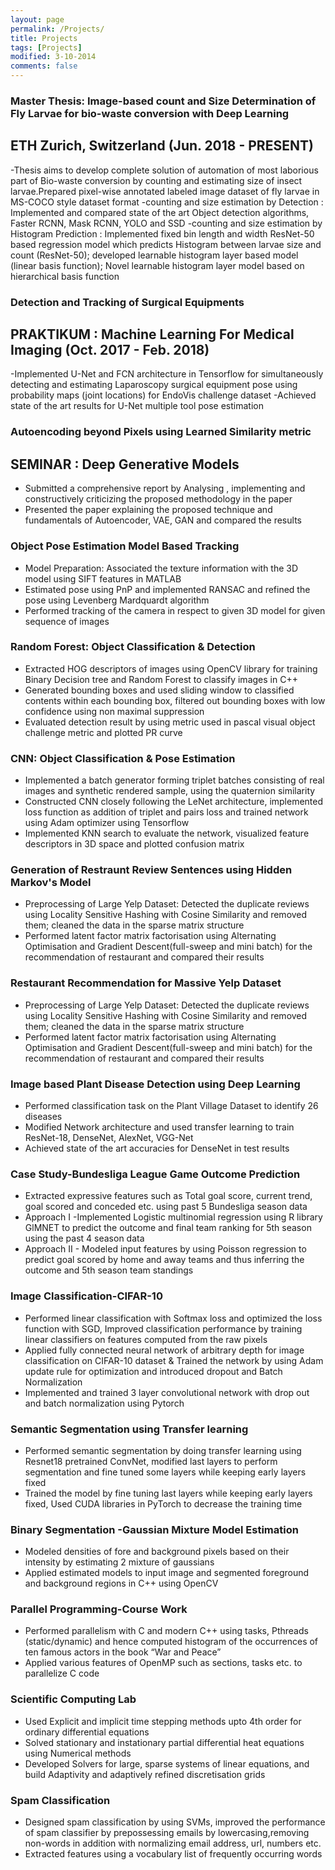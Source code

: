 ```yaml
---
layout: page
permalink: /Projects/
title: Projects
tags: [Projects]
modified: 3-10-2014
comments: false
---
```





### Master Thesis: Image-based count and Size Determination of Fly Larvae for bio-waste conversion with Deep Learning
## ETH Zurich, Switzerland (Jun. 2018 - PRESENT)
-Thesis aims to develop complete solution of automation of most laborious part of Bio-waste conversion by counting and estimating size of insect larvae.Prepared pixel-wise annotated labeled image dataset of fly larvae in MS-COCO style dataset format
-counting and size estimation by Detection : Implemented and compared state of the art Object detection algorithms, Faster RCNN, Mask RCNN, YOLO and SSD
-counting and size estimation by Histogram Prediction : Implemented fixed bin length and width ResNet-50  based regression model which predicts Histogram between larvae size and count (ResNet-50); developed learnable histogram layer based model (linear basis function); Novel learnable histogram layer model based on hierarchical basis function

### Detection and Tracking of Surgical Equipments
## PRAKTIKUM : Machine Learning For Medical Imaging (Oct. 2017 - Feb. 2018)
-Implemented U-Net and FCN architecture in Tensorflow for simultaneously detecting and estimating Laparoscopy surgical equipment pose using probability maps (joint locations) 
for EndoVis challenge dataset
-Achieved state of the art results for U-Net multiple tool pose estimation

### Autoencoding beyond Pixels using Learned Similarity metric
## SEMINAR : Deep Generative Models
- Submitted a comprehensive report by Analysing , implementing and constructively criticizing
the proposed methodology in the paper
- Presented the paper explaining the proposed technique and fundamentals of Autoencoder,
VAE, GAN and compared the results

### Object Pose Estimation Model Based Tracking
- Model Preparation: Associated the texture information with the 3D model using SIFT features in MATLAB
- Estimated pose using PnP and implemented RANSAC and refined the pose using Levenberg Mardquardt algorithm
- Performed tracking of the camera in respect to given 3D model for given sequence of images

### Random Forest: Object Classification \& Detection
- Extracted HOG descriptors of images using OpenCV library for training Binary Decision tree and Random Forest to classify images in C++
- Generated bounding boxes and used sliding window to classified contents within each bounding box, filtered out bounding boxes with low confidence using non maximal suppression
- Evaluated detection result by using metric used in pascal visual object challenge metric and plotted PR curve

### CNN: Object Classification \& Pose Estimation
- Implemented a batch generator forming triplet batches consisting of real images and synthetic rendered sample, using the quaternion similarity
- Constructed CNN closely following the LeNet architecture, implemented loss function as addition of triplet and pairs loss and trained network using Adam optimizer using Tensorflow
- Implemented KNN search to evaluate the network, visualized feature descriptors in 3D space and plotted confusion matrix

### Generation of Restraunt Review Sentences using Hidden Markov's Model
- Preprocessing of Large Yelp Dataset: Detected the duplicate reviews using Locality Sensitive Hashing with Cosine Similarity and removed them; cleaned the data in the sparse matrix structure
- Performed latent factor matrix factorisation using Alternating Optimisation and Gradient Descent(full-sweep and mini batch) for the recommendation of restaurant and compared their results

### Restaurant Recommendation for Massive Yelp Dataset
- Preprocessing of Large Yelp Dataset: Detected the duplicate reviews using Locality Sensitive Hashing with Cosine Similarity and removed them; cleaned the data in the sparse matrix structure
- Performed latent factor matrix factorisation using Alternating Optimisation and Gradient Descent(full-sweep and mini batch) for the recommendation of restaurant and compared their results

### Image based Plant Disease Detection using Deep Learning
- Performed classification task on the Plant Village Dataset to identify 26 diseases
- Modified Network architecture and used transfer learning to train ResNet-18, DenseNet, AlexNet, VGG-Net
- Achieved state of the art accuracies for DenseNet in test results

### Case Study-Bundesliga League Game Outcome Prediction
- Extracted expressive features such as Total goal score, current trend, goal scored and conceded etc. using
past 5 Bundesliga season data
- Approach I -Implemented Logistic multinomial regression using R library GlMNET to predict the outcome and final team ranking for 5th season using the past 4 season data
- Approach II - Modeled input features by using Poisson regression to predict goal scored by home and away teams and thus inferring the outcome and 5th season team standings

### Image Classification-CIFAR-10
- Performed linear classification with Softmax loss and optimized the loss function with SGD, Improved classification performance by training linear classifiers on features computed from the raw pixels
- Applied fully connected neural network of arbitrary depth for image classification on CIFAR-10 dataset \& Trained the network by using Adam update rule for optimization and introduced dropout and Batch Normalization
- Implemented and trained 3 layer convolutional network with drop out and batch normalization using Pytorch

### Semantic Segmentation using Transfer learning
- Performed semantic segmentation by doing transfer learning using Resnet18 pretrained ConvNet, modified last layers to perform segmentation and fine tuned some layers while keeping early layers fixed
- Trained the model by fine tuning last layers while keeping early layers fixed, Used CUDA libraries in PyTorch to decrease the training time

### Binary Segmentation -Gaussian Mixture Model Estimation
- Modeled densities of fore and background pixels based on their intensity by estimating 2 mixture of gaussians
- Applied estimated models to input image and segmented foreground and background regions in C++ using OpenCV

### Parallel Programming-Course Work
- Performed parallelism with C and modern C++ using tasks, Pthreads (static/dynamic) and hence computed histogram of the occurrences of ten famous actors in the book “War and Peace”
- Applied various features of OpenMP such as sections, tasks etc. to parallelize C code

### Scientific Computing Lab 
- Used Explicit and implicit time stepping methods upto 4th order for ordinary differential equations
- Solved stationary and instationary partial differential heat equations using Numerical methods
- Developed Solvers for large, sparse systems of linear equations, and build Adaptivity and adaptively refined discretisation grids

### Spam Classification
- Designed spam classification by using SVMs, improved the performance of spam classifier by prepossessing emails by lowercasing,removing non-words in addition with normalizing email address, url, numbers etc.
- Extracted features using a vocabulary list of frequently occurring words
